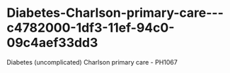 # Diabetes-Charlson-primary-care---c4782000-1df3-11ef-94c0-09c4aef33dd3
Diabetes (uncomplicated) Charlson primary care - PH1067
